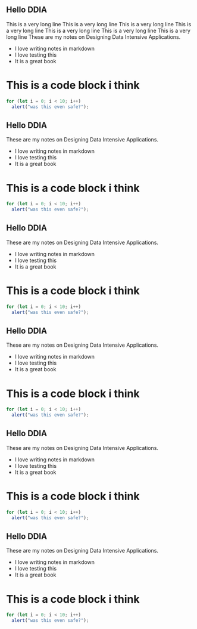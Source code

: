 ## Hello DDIA
This is a very long line This is a very long line  This is a very long line This is a very long line This is a very long line This is a very long line This is a very long line
These are my notes on Designing Data Intensive Applications.

- I love writing notes in markdown
- I love testing this 
- It is a great book

# This is a code block i think
```js
for (let i = 0; i < 10; i++)
  alert("was this even safe?");
```

## Hello DDIA

These are my notes on Designing Data Intensive Applications.

- I love writing notes in markdown
- I love testing this
- It is a great book

# This is a code block i think
```js
for (let i = 0; i < 10; i++)
  alert("was this even safe?");
```

## Hello DDIA

These are my notes on Designing Data Intensive Applications.

- I love writing notes in markdown
- I love testing this
- It is a great book

# This is a code block i think
```js
for (let i = 0; i < 10; i++)
  alert("was this even safe?");
```

## Hello DDIA

These are my notes on Designing Data Intensive Applications.

- I love writing notes in markdown
- I love testing this
- It is a great book

# This is a code block i think
```js
for (let i = 0; i < 10; i++)
  alert("was this even safe?");
```

## Hello DDIA

These are my notes on Designing Data Intensive Applications.

- I love writing notes in markdown
- I love testing this
- It is a great book

# This is a code block i think
```js
for (let i = 0; i < 10; i++)
  alert("was this even safe?");
```

## Hello DDIA

These are my notes on Designing Data Intensive Applications.

- I love writing notes in markdown
- I love testing this
- It is a great book

# This is a code block i think
```js
for (let i = 0; i < 10; i++)
  alert("was this even safe?");
```

